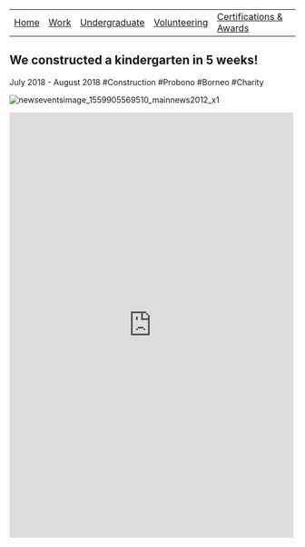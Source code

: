 |                           |                                     |                                   |                           |                           |
|:--------------------------|:------------------------------------|:----------------------------------|:--------------------------|:--------------------------|
| [Home](../)               | [Work](../professional/)            | [Undergraduate](../undergraduate/)| [Volunteering](../volunteering/)  | [Certifications & Awards](../certifications/)|

## We constructed a kindergarten in 5 weeks!
July 2018 - August 2018
#Construction #Probono #Borneo #Charity

![newseventsimage_1559905569510_mainnews2012_x1](https://user-images.githubusercontent.com/74054024/131588865-d817e01b-2569-4801-a2c3-c92a2fe919bb.jpeg)

<embed src="https://sherlynn-wong.github.io/assets/docs/red-2018-report.pdf" width="500" height="750" type="application/pdf">

